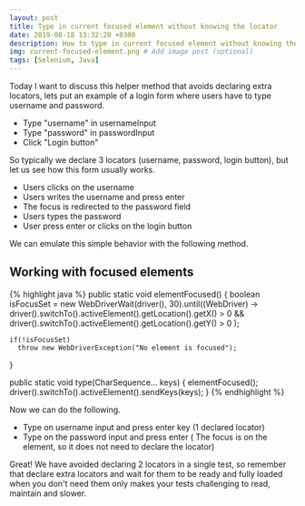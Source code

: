 ```yaml
---
layout: post
title: Type in current focused element without knowing the locator
date: 2019-08-18 13:32:20 +0300
description: How to type in current focused element without knowing the locator
img: current-focused-element.png # Add image post (optional)
tags: [Selenium, Java]
---
```

Today I want to discuss this helper method that avoids declaring extra locators, lets put an example of a login form where users have to type username and password.

* Type "username" in usernameInput
* Type "password" in passwordInput
* Click "Login button"

So typically we declare 3 locators (username, password, login button), but let us see how this form usually works.

* Users clicks on the username
* Users writes the username and press enter
* The focus is redirected to the password field
* Users types the password
* User press enter or clicks on the login button

We can emulate this simple behavior with the following method.

## Working with focused elements

{% highlight java %}
  public static void elementFocused() {
    boolean isFocusSet = new WebDriverWait(driver(), 30).until((WebDriver) ->
        driver().switchTo().activeElement().getLocation().getX() > 0 &&
            driver().switchTo().activeElement().getLocation().getY() > 0
    );

    if(!isFocusSet)
      throw new WebDriverException("No element is focused");
  }

  public static void type(CharSequence... keys) {
    elementFocused();
    driver().switchTo().activeElement().sendKeys(keys);
  }
{% endhighlight %}

Now we can do the following.

* Type on username input and press enter key (1 declared locator)
* Type on the password input and press enter ( The focus is on the element, so it does not need to declare the locator)

Great! We have avoided declaring 2 locators in a single test, so remember that declare extra locators and wait for them to be ready and fully loaded when you don't need them only makes your tests challenging to read, maintain and slower.
